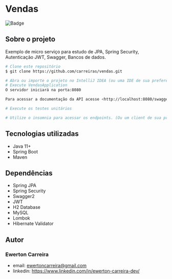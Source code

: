 # Vendas

![Badge](https://img.shields.io/badge/license-MIT-green?style=for-the-badge)

## Sobre o projeto

Exemplo de micro serviço para estudo de JPA, Spring Security, Autenticação JWT, Swagger, Bancos de dados.


```bash
# Clone este repositório
$ git clone https://github.com/carreiras/vendas.git

# Abra ou importe o projeto no IntelliJ IDEA (ou uma IDE de sua preferência)
# Execute VendasApplication
O servidor iniciará na porta:8080

Para acessar a documentação da API acesse <http://localhost:8080/swagger-ui.html>

# Execute os testes unitários

# Utilize o insomnia para acessar os endpoints. (Ou um client de sua preferência)
```

## Tecnologias utilizadas

- Java 11+
- Spring Boot
- Maven

## Dependências

- Spring JPA
- Spring Security
- Swagger2
- JWT
- H2 Database
- MySQL
- Lombok
- Hibernate Validator 


## Autor

### Ewerton Carreira

- email: ewertoncarreira@gmail.com
- linkedin: https://www.linkedin.com/in/ewerton-carreira-dev/